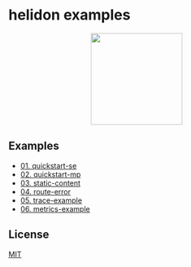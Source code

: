# helidon examples

<p align="center">
    <img src="https://i.loli.net/2018/09/12/5b98782f86b04.png" height="180">
</p>

## Examples

- [01. quickstart-se](quickstart-se)
- [02. quickstart-mp](quickstart-mp)
- [03. static-content](static-content)
- [04. route-error](route-error)
- [05. trace-example](trace-example)
- [06. metrics-example](metrics-example)

## License

[MIT](LICENSE)